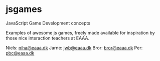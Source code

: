jsgames
=======

JavaScript Game Development concepts

Examples of awesome js games, freely made available for inspiration by those nice interaction teachers at EAAA.

Niels: [niha@eaaa.dk](mailto:niha@eaaa.dk)
Jarne: [jwb@eaaa.dk](mailto:jwb@eaaa.dk)
Bror: [bror@eaaa.dk](mailto:bror@eaaa.dk)
Per: [pbc@eaaa.dk](mailto:pbc@eaaa.dk)